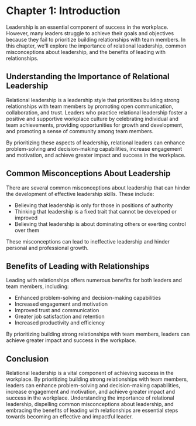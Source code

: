 Chapter 1: Introduction
=======================

Leadership is an essential component of success in the workplace. However, many leaders struggle to achieve their goals and objectives because they fail to prioritize building relationships with team members. In this chapter, we'll explore the importance of relational leadership, common misconceptions about leadership, and the benefits of leading with relationships.

Understanding the Importance of Relational Leadership
-----------------------------------------------------

Relational leadership is a leadership style that prioritizes building strong relationships with team members by promoting open communication, collaboration, and trust. Leaders who practice relational leadership foster a positive and supportive workplace culture by celebrating individual and team achievements, providing opportunities for growth and development, and promoting a sense of community among team members.

By prioritizing these aspects of leadership, relational leaders can enhance problem-solving and decision-making capabilities, increase engagement and motivation, and achieve greater impact and success in the workplace.

Common Misconceptions About Leadership
--------------------------------------

There are several common misconceptions about leadership that can hinder the development of effective leadership skills. These include:

* Believing that leadership is only for those in positions of authority
* Thinking that leadership is a fixed trait that cannot be developed or improved
* Believing that leadership is about dominating others or exerting control over them

These misconceptions can lead to ineffective leadership and hinder personal and professional growth.

Benefits of Leading with Relationships
--------------------------------------

Leading with relationships offers numerous benefits for both leaders and team members, including:

* Enhanced problem-solving and decision-making capabilities
* Increased engagement and motivation
* Improved trust and communication
* Greater job satisfaction and retention
* Increased productivity and efficiency

By prioritizing building strong relationships with team members, leaders can achieve greater impact and success in the workplace.

Conclusion
----------

Relational leadership is a vital component of achieving success in the workplace. By prioritizing building strong relationships with team members, leaders can enhance problem-solving and decision-making capabilities, increase engagement and motivation, and achieve greater impact and success in the workplace. Understanding the importance of relational leadership, dispelling common misconceptions about leadership, and embracing the benefits of leading with relationships are essential steps towards becoming an effective and impactful leader.
